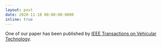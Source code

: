 ```yaml
---
layout: post
date: 2020-11-18 00:00:00-0000
inline: true
---
```

One of our paper has been published by  [IEEE Transactions on Vehicular Technology](https://ieeexplore.ieee.org/xpl/RecentIssue.jsp?punumber=25).
